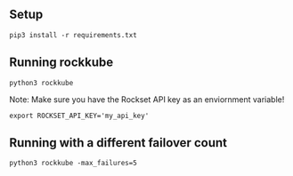 ## Setup
`pip3 install -r requirements.txt`

## Running rockkube
`python3 rockkube`


Note: Make sure you have the Rockset API key as an
enviornment variable!

`export ROCKSET_API_KEY='my_api_key'`

## Running with a different failover count
`python3 rockkube -max_failures=5`